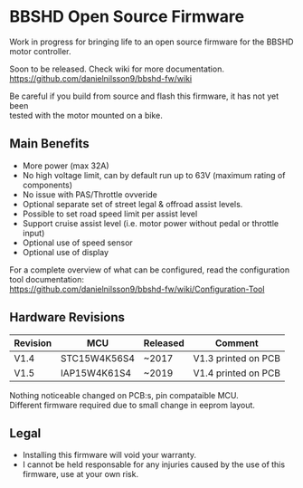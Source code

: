 # BBSHD Open Source Firmware

Work in progress for bringing life to an open source firmware for the BBSHD motor controller.

Soon to be released. Check wiki for more documentation.  
https://github.com/danielnilsson9/bbshd-fw/wiki

Be careful if you build from source and flash this firmware, it has not yet been  
tested with the motor mounted on a bike.


## Main Benefits
* More power (max 32A)
* No high voltage limit, can by default run up to 63V (maximum rating of components)
* No issue with PAS/Throttle ovveride
* Optional separate set of street legal & offroad assist levels.
* Possible to set road speed limit per assist level
* Support cruise assist level (i.e. motor power without pedal or throttle input)
* Optional use of speed sensor
* Optional use of display

For a complete overview of what can be configured, read the configuration tool documentation:  
https://github.com/danielnilsson9/bbshd-fw/wiki/Configuration-Tool


## Hardware Revisions

Revision | MCU          | Released    | Comment
-------- | ------------ | ----------- | --------------------
V1.4     | STC15W4K56S4 | ~2017       | V1.3 printed on PCB
V1.5     | IAP15W4K61S4 | ~2019       | V1.4 printed on PCB

Nothing noticeable changed on PCB:s, pin compataible MCU.  
Different firmware required due to small change in eeprom layout.


## Legal
* Installing this firmware will void your warranty.
* I cannot be held responsable for any injuries caused by the use of this firmware, use at your own risk.
